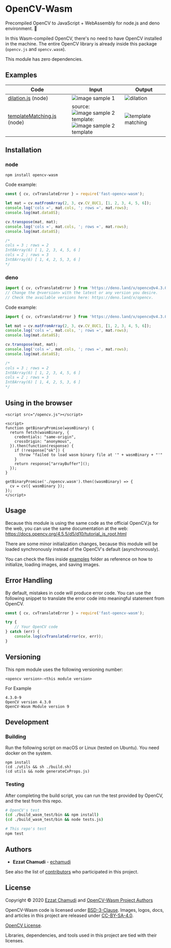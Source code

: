 # OpenCV-Wasm

Precompiled OpenCV to JavaScript + WebAssembly for node.js and deno environment. 🦕

In this Wasm-compiled OpenCV, there's no need to have OpenCV installed in the machine. The entire OpenCV library is already inside this package (`opencv.js` and `opencv.wasm`).

This module has zero dependencies.

## Examples

| Code | Input | Output |
|---|---|---|
| [dilation.js](https://github.com/echamudi/opencv-wasm/blob/master/examples/dilation.js) (node)| ![image sample 1](https://github.com/echamudi/opencv-wasm/blob/master/examples/input/image-sample-1.jpg?raw=true) | ![dilation](https://github.com/echamudi/opencv-wasm/blob/master/examples/expected-output/dilation.png?raw=true) |
| [templateMatching.js](https://github.com/echamudi/opencv-wasm/blob/master/examples/templateMatching.js) (node) | source:<br>![image sample 2](https://github.com/echamudi/opencv-wasm/blob/master/examples/input/image-sample-2.png?raw=true) <br>template:<br> ![image sample 2 template](https://github.com/echamudi/opencv-wasm/blob/master/examples/input/image-sample-2-template.png?raw=true) | ![template matching](https://github.com/echamudi/opencv-wasm/blob/master/examples/expected-output/template-matching.png?raw=true) |

## Installation

### node

```
npm install opencv-wasm
```
Code example:
```js
const { cv, cvTranslateError } = require('fast-opencv-wasm');

let mat = cv.matFromArray(2, 3, cv.CV_8UC1, [1, 2, 3, 4, 5, 6]);
console.log('cols =', mat.cols, '; rows =', mat.rows);
console.log(mat.data8S);

cv.transpose(mat, mat);
console.log('cols =', mat.cols, '; rows =', mat.rows);
console.log(mat.data8S);

/*
cols = 3 ; rows = 2
Int8Array(6) [ 1, 2, 3, 4, 5, 6 ]
cols = 2 ; rows = 3
Int8Array(6) [ 1, 4, 2, 5, 3, 6 ]
*/
```

### deno

```ts
import { cv, cvTranslateError } from 'https://deno.land/x/opencv@v4.3.0-10/mod.ts';
// Change the @<version> with the latest or any version you desire.
// Check the available versions here: https://deno.land/x/opencv.
```
Code example:
```ts
import { cv, cvTranslateError } from 'https://deno.land/x/opencv@v4.3.0-10/mod.ts';

let mat = cv.matFromArray(2, 3, cv.CV_8UC1, [1, 2, 3, 4, 5, 6]);
console.log('cols =', mat.cols, '; rows =', mat.rows);
console.log(mat.data8S);

cv.transpose(mat, mat);
console.log('cols =', mat.cols, '; rows =', mat.rows);
console.log(mat.data8S);

/*
cols = 3 ; rows = 2
Int8Array(6) [ 1, 2, 3, 4, 5, 6 ]
cols = 2 ; rows = 3
Int8Array(6) [ 1, 4, 2, 5, 3, 6 ]
*/
```

## Using in the browser
```
<script src="/opencv.js"></script>

<script>
function getBinaryPromise(wasmBinary) {
  return fetch(wasmBinary, {
    credentials: "same-origin",
    crossOrigin: "anonymous",
  }).then(function(response) {
    if (!response["ok"]) {
      throw "failed to load wasm binary file at '" + wasmBinary + "'"
    }
    return response["arrayBuffer"]();
  });
}

getBinaryPromise('./opencv.wasm').then((wasmBinary) => {
  cv = cv({ wasmBinary });
});
</script> 
```


## Usage

Because this module is using the same code as the official OpenCV.js for the web, you can use the same documentation at the web: https://docs.opencv.org/4.5.5/d5/d10/tutorial_js_root.html

There are some minor initialization changes, because this module will be loaded synchronously instead of the OpenCV's default (asynchronously). 

You can check the files inside [examples](https://github.com/echamudi/opencv-wasm/tree/master/examples) folder as reference on how to initialize, loading images, and saving images.

## Error Handling

By default, mistakes in code will produce error code. You can use the following snippet to translate the error code into meaningful statement from OpenCV.

```js
const { cv, cvTranslateError } = require('fast-opencv-wasm');

try {
    // Your OpenCV code
} catch (err) {
    console.log(cvTranslateError(cv, err));
}
```

## Versioning

This npm module uses the following versioning number:
```
<opencv version>-<this module version>
```
For Example
```
4.3.0-9
OpenCV version 4.3.0
OpenCV-Wasm Module version 9
```

## Development

### Building

Run the following script on macOS or Linux (tested on Ubuntu). You need docker on the system.

```
npm install
(cd ./utils && sh ./build.sh)
(cd utils && node generateCvProps.js)
```

### Testing

After completing the build script, you can run the test provided by OpenCV, and the test from this repo.

```sh
# OpenCV's test
(cd ./build_wasm_test/bin && npm install)
(cd ./build_wasm_test/bin && node tests.js)

# This repo's test
npm test
```

## Authors

* **Ezzat Chamudi** - [echamudi](https://github.com/echamudi)

See also the list of [contributors](https://github.com/echamudi/opencv-wasm/graphs/contributors) who participated in this project.

## License

Copyright © 2020 [Ezzat Chamudi](https://github.com/echamudi) and [OpenCV-Wasm Project Authors](https://github.com/echamudi/opencv-wasm/graphs/contributors)

OpenCV-Wasm code is licensed under [BSD-3-Clause](https://opensource.org/licenses/BSD-3-Clause). Images, logos, docs, and articles in this project are released under [CC-BY-SA-4.0](https://creativecommons.org/licenses/by-sa/4.0/legalcode).

[OpenCV License](https://opencv.org/license/).

Libraries, dependencies, and tools used in this project are tied with their licenses.
